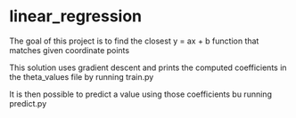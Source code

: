 # linear_regression
The goal of this project is to find the closest y = ax + b function that matches given coordinate points

This solution uses gradient descent and prints the computed coefficients in the theta_values file by running train.py

It is then possible to predict a value using those coefficients bu running predict.py
